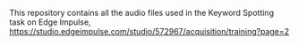 This repository contains all the audio files used in the Keyword Spotting task on Edge Impulse, https://studio.edgeimpulse.com/studio/572967/acquisition/training?page=2

